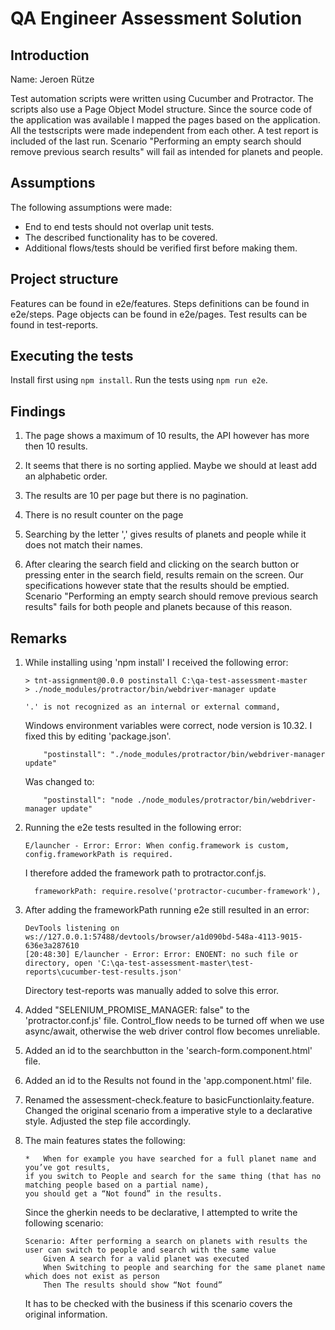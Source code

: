 # QA Engineer Assessment Solution

## Introduction
Name: Jeroen Rütze

Test automation scripts were written using Cucumber and Protractor.
The scripts also use a Page Object Model structure.
Since the source code of the application was available I mapped the pages based on the application.
All the testscripts were made independent from each other.
A test report is included of the last run.
Scenario "Performing an empty search should remove previous search results" will fail as intended for planets and people.

## Assumptions
The following assumptions were made:
* End to end tests should not overlap unit tests.
* The described functionality has to be covered.
* Additional flows/tests should be verified first before making them.

## Project structure
Features can be found in e2e/features.
Steps definitions can be found in e2e/steps.
Page objects can be found in e2e/pages.
Test results can be found in test-reports.

## Executing the tests
Install first using `npm install`.
Run the tests using `npm run e2e`.

## Findings

1. The page shows a maximum of 10 results, the API however has more then 10 results.

2. It seems that there is no sorting applied. Maybe we should at least add an alphabetic order. 

3. The results are 10 per page but there is no pagination.

4. There is no result counter on the page

5. Searching by the letter ',' gives results of planets and people while it does not match their names.

6. After clearing the search field and clicking on the search button or pressing enter in the search field, results remain on the screen.
    Our specifications however state that the results should be emptied.
    Scenario "Performing an empty search should remove previous search results" fails for both people and planets because of this reason.

## Remarks 

1. While installing using 'npm install' I received the following error:
    ```
    > tnt-assignment@0.0.0 postinstall C:\qa-test-assessment-master
    > ./node_modules/protractor/bin/webdriver-manager update  
    
    '.' is not recognized as an internal or external command,      
    ```
    Windows environment variables were correct, node version is 10.32.
    I fixed this by editing 'package.json'.
    ```
        "postinstall": "./node_modules/protractor/bin/webdriver-manager update"
    ```
    Was changed to:
    ```
        "postinstall": "node ./node_modules/protractor/bin/webdriver-manager update"
    ```
    
2. Running the e2e tests resulted in the following error:
    ```
    E/launcher - Error: Error: When config.framework is custom, config.frameworkPath is required.
    ```
    I therefore added the framework path to protractor.conf.js.
    ```
      frameworkPath: require.resolve('protractor-cucumber-framework'),  
    ```

3. After adding the frameworkPath running e2e still resulted in an error:
    ```
    DevTools listening on ws://127.0.0.1:57488/devtools/browser/a1d090bd-548a-4113-9015-636e3a287610
    [20:48:30] E/launcher - Error: Error: ENOENT: no such file or directory, open 'C:\qa-test-assessment-master\test-reports\cucumber-test-results.json'
    ```
    Directory test-reports was manually added to solve this error.
    
4. Added "SELENIUM_PROMISE_MANAGER: false" to the 'protractor.conf.js' file.
    Control_flow needs to be turned off when we use async/await, otherwise the web driver control flow becomes unreliable.

5. Added an id to the searchbutton in the 'search-form.component.html' file.

6. Added an id to the Results not found in the 'app.component.html' file.

7. Renamed the assessment-check.feature to basicFunctionlaity.feature.
    Changed the original scenario from a imperative style to a declarative style.
    Adjusted the step file accordingly.

8. The main features states the following:
    ```
    *	When for example you have searched for a full planet name and you’ve got results, 
    if you switch to People and search for the same thing (that has no matching people based on a partial name), 
    you should get a “Not found” in the results.
    ```
    Since the gherkin needs to be declarative, I attempted to write the following scenario:
    ```
    Scenario: After performing a search on planets with results the user can switch to people and search with the same value
        Given A search for a valid planet was executed
        When Switching to people and searching for the same planet name which does not exist as person
        Then The results should show “Not found”
    ```
    It has to be checked with the business if this scenario covers the original information.


